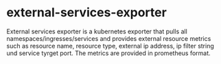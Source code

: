 # external-services-exporter

External services exporter is a kubernetes exporter that pulls all namespaces/ingresses/services and provides external resource metrics such as resource name, resource type, external ip address, ip filter string und service tyrget port. The metrics are provided in prometheus format.
